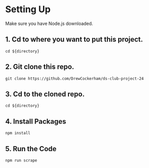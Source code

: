 # Setting Up
Make sure you have Node.js downloaded.

## 1. Cd to where you want to put this project.
`cd ${directory}`

## 2. Git clone this repo.
`git clone https://github.com/DrewCockerham/ds-club-project-24`

## 3. Cd to the cloned repo.
`cd ${directory}`

## 4. Install Packages
`npm install`

## 5. Run the Code
`npm run scrape`